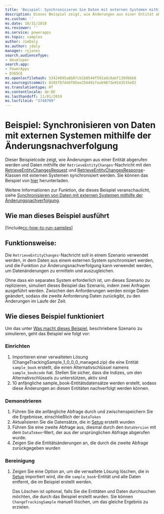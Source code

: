 ```yaml
---
title: 'Beispiel: Synchronisieren Sie Daten mit externen Systemen mithilfe des Änderungsnachverfolgungssystems (Common Data Service) | Microsoft-Dokumentation'
description: Dieses Beispiel zeigt, wie Änderungen aus einer Entität abgerufen werden und Daten mit externen Systemen synchronisiert werden.
ms.custom: ''
ms.date: 10/31/2018
ms.reviewer: ''
ms.service: powerapps
ms.topic: samples
author: JimDaly
ms.author: jdaly
manager: ryjones
search.audienceType:
- developer
search.app:
- PowerApps
- D365CE
ms.openlocfilehash: 53424095a8b07cb1b0544f592adc0abf139d6bb8
ms.sourcegitcommit: 8185f87dddf05ee256491feab9873e9143535e02
ms.translationtype: HT
ms.contentlocale: de-DE
ms.lasthandoff: 11/01/2019
ms.locfileid: "2748709"
---
```

# <a name="sample-synchronize-data-with-external-systems-using-change-tracking"></a>Beispiel: Synchronisieren von Daten mit externen Systemen mithilfe der Änderungsnachverfolgung

<!-- https://docs.microsoft.com/dynamics365/customer-engagement/developer/sample-synchronize-data-external-systems-using-change-tracking -->

Dieser Beispielcode zeigt, wie Änderungen aus einer Entität abgerufen werden und Daten mithilfe der `RetrieveEntityChanges`-Nachricht mit den [RetrieveEntityChangesRequest](https://docs.microsoft.com/dotnet/api/microsoft.xrm.sdk.messages.retrieveentitychangesrequest) und [RetrieveEntityChangesResponse](https://docs.microsoft.com/dotnet/api/microsoft.xrm.sdk.messages.retrieveentitychangesresponse)- Klassen mit externen Systemen synchronisiert werden. Sie können das Beispiel von [hier](https://github.com/Microsoft/PowerApps-Samples/tree/master/cds/orgsvc/C%23/Changetracking) herunterladen.

Weitere Informationen zur Funktion, die dieses Beispiel veranschaulicht, siehe [Synchronisieren von Daten mit externen Systemen mithilfe der Änderungsnachverfolgung](https://docs.microsoft.com/powerapps/developer/common-data-service/use-change-tracking-synchronize-data-external-systems).
<!-- The link above won't work until the topic is published -->

## <a name="how-to-run-this-sample"></a>Wie man dieses Beispiel ausführt

[!include[cc-how-to-run-samples](../../includes/cc-how-to-run-samples.md)]

## <a name="what-this-sample-does"></a>Funktionsweise:

Die `RetrieveEntityChanges`-Nachricht soll in einem Szenario verwendet werden, in dem Daten aus einem externen System synchronisiert werden, und die Funktion zur Änderungsnachverfolgung kann verwendet werden, um Datenänderungen zu ermitteln und auszugleichen.

Ohne dass ein separates System erforderlich ist, um dieses Szenario zu replizieren, simuliert dieses Beispiel das Szenario, indem zwei Anfragen ausgeführt werden. Zwischen den Anforderungen werden einige Daten geändert, sodass die zweite Anforderung Daten zurückgibt, zu den Änderungen im Laufe der Zeit.

## <a name="how-this-sample-works"></a>Wie dieses Beispiel funktioniert

Um das unter [Was macht dieses Beispiel](#what-this-sample-does), beschriebene Szenario zu simulieren, geht das Beispiel wie folgt vor:

### <a name="setup"></a>Einrichten

1. Importieren einer verwalteten Lösung (ChangeTrackingSample_1_0_0_0_managed.zip) die eine Entität `sample_book` erstellt, die einen Alternativschlüssel namens `sample_bookcode` hat. Stellen Sie sicher, dass die Indizes, um den Alternativschlüssels zu unterstützen, aktiv sind
1. 10 anfängliche sample_book-Entitätsdatensätze werden erstellt, sodass diese Änderungen an diesen Entitäten nachverfolgt werden können.

### <a name="demonstrate"></a>Demonstrieren

1. Führen Sie die anfängliche Abfrage durch und zwischenspeichern Sie die Ergebnisse, einschließlich der `DataToken`
1. Aktualisieren Sie die Datensätze, die in [Setup](#setup) erstellt wurden
1. Führen Sie eine zweite Abfrage aus, diesmal durch den `DataVersion` mit dem `DataToken`-Wert, der aus der ursprünglichen Abfrage abgerufen wurde.
1. Zeigen Sie die Entitätsänderungen an, die durch die zweite Abfrage zurückgegeben wurden

### <a name="clean-up"></a>Bereinigung

1. Zeigen Sie eine Option an, um die verwaltete Lösung löschen, die in [Setup](#setup) importiert wird, die die `sample_book`-Entität und alle Daten entfernt, die im Beispiel erstellt werden.

    Das Löschen ist optional, falls Sie die Entitäten und Daten durchsuchen möchten, die durch das Beispiel erstellt wurden. Sie können `ChangeTrackingSample` manuell löschen, um das gleiche Ergebnis zu erzielen.
